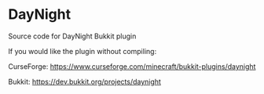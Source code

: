 # DayNight
Source code for DayNight Bukkit plugin

If you would like the plugin without compiling:  

CurseForge: https://www.curseforge.com/minecraft/bukkit-plugins/daynight

Bukkit: https://dev.bukkit.org/projects/daynight 
